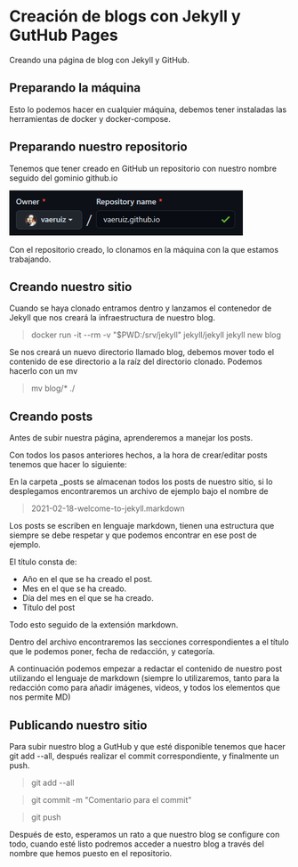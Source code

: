 # Creación de blogs con Jekyll y GutHub Pages

Creando una página de blog con Jekyll y GitHub.

## Preparando la máquina

Esto lo podemos hacer en cualquier máquina, debemos tener instaladas las herramientas de docker y docker-compose.

## Preparando nuestro repositorio

Tenemos que tener creado en GitHub un repositorio con nuestro nombre seguido del gominio github.io

![captura1](https://github.com/vaeruiz/iaw-jekyll/blob/main/imagenes/captura1.png?raw=true)

Con el repositorio creado, lo clonamos en la máquina con la que estamos trabajando.

## Creando nuestro sitio

Cuando se haya clonado entramos dentro y lanzamos el contenedor de Jekyll que nos creará la infraestructura de nuestro blog.

> docker run -it --rm -v "$PWD:/srv/jekyll" jekyll/jekyll jekyll new blog

Se nos creará un nuevo directorio llamado blog, debemos mover todo el contenido de ese directorio a la raíz del directorio clonado. Podemos hacerlo con un mv

> mv blog/* ./

## Creando posts

Antes de subir nuestra página, aprenderemos a manejar los posts.

Con todos los pasos anteriores hechos, a la hora de crear/editar posts tenemos que hacer lo siguiente:

En la carpeta _posts se almacenan todos los posts de nuestro sitio, si lo desplegamos encontraremos un archivo de ejemplo bajo el nombre de

>2021-02-18-welcome-to-jekyll.markdown

Los posts se escriben en lenguaje markdown, tienen una estructura que siempre se debe respetar y que podemos encontrar en ese post de ejemplo.

El título consta de:

- Año en el que se ha creado el post.
- Mes en el que se ha creado.
- Día del mes en el que se ha creado.
- Título del post

Todo esto seguido de la extensión markdown.

Dentro del archivo encontraremos las secciones correspondientes a el título que le podemos poner, fecha de redacción, y categoría.

A continuación podemos empezar a redactar el contenido de nuestro post utilizando el lenguaje de markdown (siempre lo utilizaremos, tanto para la redacción como para añadir imágenes, videos, y todos los elementos que nos permite MD)

## Publicando nuestro sitio

Para subir nuestro blog a GutHub y que esté disponible tenemos que hacer git add --all, después realizar el commit correspondiente, y finalmente un push.

>git add --all

>git commit -m "Comentario para el commit"

>git push

Después de esto, esperamos un rato a que nuestro blog se configure con todo, cuando esté listo podremos acceder a nuestro blog a través del nombre que hemos puesto en el repositorio.

